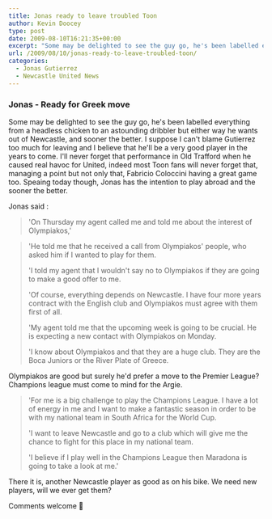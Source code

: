 ```yaml
---
title: Jonas ready to leave troubled Toon
author: Kevin Doocey
type: post
date: 2009-08-10T16:21:35+00:00
excerpt: "Some may be delighted to see the guy go, he's been labelled everything from a headless chicken to an"
url: /2009/08/10/jonas-ready-to-leave-troubled-toon/
categories:
  - Jonas Gutierrez
  - Newcastle United News
---
```


### Jonas - Ready for Greek move

Some may be delighted to see the guy go, he's been labelled everything from a headless chicken to an astounding dribbler but either way he wants out of Newcastle, and sooner the better. I suppose I can't blame Gutierrez too much for leaving and I believe that he'll be a very good player in the years to come. I'll never forget that performance in Old Trafford when he caused real havoc for United, indeed most Toon fans will never forget that, managing a point but not only that, Fabricio Coloccini having a great game too. Speaing today though, Jonas has the intention to play abroad and the sooner the better.

Jonas said :

> 'On Thursday my agent called me and told me about the interest of Olympiakos,'

> 'He told me that he received a call from Olympiakos' people, who asked him if I wanted to play for them.
>
> 'I told my agent that I wouldn't say no to Olympiakos if they are going to make a good offer to me.
>
> 'Of course, everything depends on Newcastle. I have four more years contract with the English club and Olympiakos must agree with them first of all.
>
> 'My agent told me that the upcoming week is going to be crucial. He is expecting a new contact with Olympiakos on Monday.
>
> 'I know about Olympiakos and that they are a huge club. They are the Boca Juniors or the River Plate of Greece.

Olympiakos are good but surely he'd prefer a move to the Premier League? Champions league must come to mind for the Argie.

> 'For me is a big challenge to play the Champions League. I have a lot of energy in me and I want to make a fantastic season in order to be with my national team in South Africa for the World Cup.
>
> 'I want to leave Newcastle and go to a club which will give me the chance to fight for this place in my national team.
>
> 'I believe if I play well in the Champions League then Maradona is going to take a look at me.'

There it is, another Newcastle player as good as on his bike. We need new players, will we ever get them?

Comments welcome 🙂
